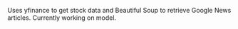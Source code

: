 Uses yfinance to get stock data and Beautiful Soup to retrieve Google News articles. Currently working on model.
